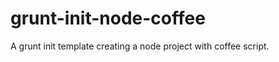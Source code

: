 grunt-init-node-coffee
======================

A grunt init template creating a node project with coffee script.